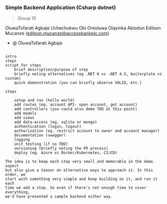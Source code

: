 ### Simple Backend Application (Csharp dotnet)

>Group 10

OluwaTofarati Agbaje
Uchechukwu Obi
Oreoluwa Olayinka Abiodun
Edilson Mucanze (edilson.mucanze@accessbankplc.com)



- @ OluwaTofarati Agbaje
```code

intro
steps
script for steps
    brief description/purpose of step
    briefly noting alternatives (eg .NET 6 vs .NET 4.5, boilerplate vs custom)
    quick demonstration (you can briefly observe SOLID, etc.)

steps

    setup and run (hello world)
    add routes (eg. account API- open account, get account)
    add controllers (you could also demo TDD at this point)
    add models
    add views
    add data-access (eg. sqlite or mongo)
    authentication (login, logout)
    authorization (eg. restrict account to owner and account manager)
    documentation (swagger)
    logging
    unit testing (if no TDD)
    versioning (briefly noting the PR process)
    deploy (eg. Azure vs Docker/Kubernetes, CI/CD)

The idea is to keep each step very small and memorable in the demo aspect
but also give a teaser on alternative ways to approach it. In this order, we
start with something very simple and keep building on it, and run it each
time we add a step. So even if there's not enough time to cover everything,
we'd have presented a sample backend either way. 
```
